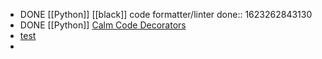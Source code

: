 - DONE [[Python]] [[black]] code formatter/linter
  done:: 1623262843130
- DONE [[Python]] [Calm Code Decorators](https://calmcode.io/decorators/usage.html)
- [test](www.goggle.com)
-
